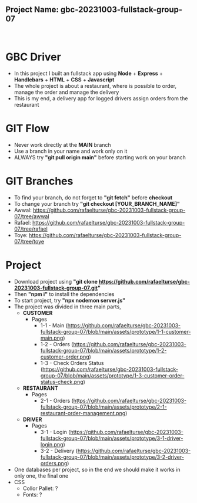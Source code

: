## Project Name: gbc-20231003-fullstack-group-07

<br>

# GBC Driver
- In this project I built an fullstack app using **Node** + **Express** + **Handlebars** + **HTML** + **CSS** + **Javascript** 
- The whole project is about a restaurant, where is possible to order, manage the order and manage the delivery
- This is my end, a delivery app for logged drivers assign orders from the restaurant

# GIT Flow
- Never work directly at the **MAIN** branch
- Use a branch in your name and work only on it
- ALWAYS try **"git pull origin main"** before starting work on your branch

# GIT Branches
- To find your branch, do not forget to **"git fetch"** before **checkout**
- To change your branch try **"git checkout [YOUR_BRANCH_NAME]"**
- Awwal: https://github.com/rafaelturse/gbc-20231003-fullstack-group-07/tree/awwal
- Rafael: https://github.com/rafaelturse/gbc-20231003-fullstack-group-07/tree/rafael
- Toye: https://github.com/rafaelturse/gbc-20231003-fullstack-group-07/tree/toye

# Project
- Download project using **"git clone https://github.com/rafaelturse/gbc-20231003-fullstack-group-07.git"**
- Then **"npm i"** to install the dependencies
- To start project, try **"npx nodemon server.js"**
- The project was divided in three main parts,
  - **CUSTOMER**
    - Pages
      - 1-1 - Main (https://github.com/rafaelturse/gbc-20231003-fullstack-group-07/blob/main/assets/prototype/1-1-customer-main.png)
      - 1-2 - Orders (https://github.com/rafaelturse/gbc-20231003-fullstack-group-07/blob/main/assets/prototype/1-2-customer-order.png)
      - 1-3 - Check Orders Status (https://github.com/rafaelturse/gbc-20231003-fullstack-group-07/blob/main/assets/prototype/1-3-customer-order-status-check.png)
  - **RESTAURANT**
    - Pages
      - 2-1 - Orders (https://github.com/rafaelturse/gbc-20231003-fullstack-group-07/blob/main/assets/prototype/2-1-restaurant-order-management.png)
  - **DRIVER**
    - Pages
      - 3-1 - Login (https://github.com/rafaelturse/gbc-20231003-fullstack-group-07/blob/main/assets/prototype/3-1-driver-login.png)
      - 3-2 - Delivery (https://github.com/rafaelturse/gbc-20231003-fullstack-group-07/blob/main/assets/prototype/3-2-driver-orders.png)
- One databases per project, so in the end we should make it works in only one, the final one
- CSS
  - Collor Pallet: ?
  - Fonts: ?
